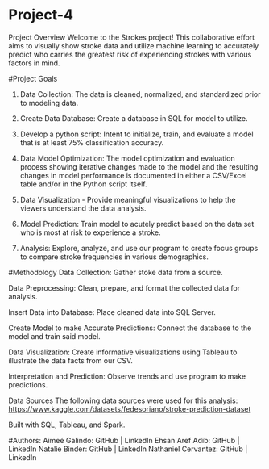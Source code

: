# Project-4
Project Overview
Welcome to the Strokes project! This collaborative effort aims to visually show stroke data and utilize machine learning to accurately predict who carries the greatest risk of experiencing strokes with various factors in mind.

#Project Goals
1.	Data Collection: The data is cleaned, normalized, and standardized prior to modeling data.

2.	Create Data Database: Create a database in SQL for model to utilize.  

3.	Develop a python script: Intent to initialize, train, and evaluate a model that is at least 75% classification accuracy.

4.	Data Model Optimization: The model optimization and evaluation process showing iterative changes made to the model and the resulting changes in model performance is documented in either a CSV/Excel table and/or in the Python script itself.

5.	Data Visualization - Provide meaningful visualizations to help the viewers understand the data analysis.

6.	Model Prediction: Train model to acutely predict based on the data set who is most at risk to experience a stroke.

7.	Analysis: Explore, analyze, and use our program to create focus groups to compare stroke frequencies in various demographics.

#Methodology
Data Collection: Gather stoke data from a source.

Data Preprocessing: Clean, prepare, and format the collected data for analysis.

Insert Data into Database: Place cleaned data into SQL Server.

Create Model to make Accurate Predictions: Connect the database to the model and train said model.

Data Visualization: Create informative visualizations using Tableau to illustrate the data facts from our CSV.

Interpretation and Prediction: Observe trends and use program to make predictions.

Data Sources
The following data sources were used for this analysis:
https://www.kaggle.com/datasets/fedesoriano/stroke-prediction-dataset

Built with SQL, Tableau, and Spark.

#Authors:
Aimeé Galindo: GitHub | LinkedIn
Ehsan Aref Adib: GitHub | LinkedIn
Natalie Binder: GitHub | LinkedIn
Nathaniel Cervantez: GitHub | LinkedIn
